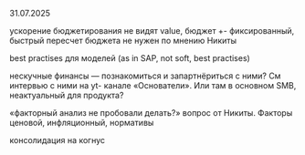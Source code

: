 31.07.2025

ускорение бюджетирования не видят value, бюджет +- фиксированный, быстрый пересчет бюджета не нужен по мнению Никиты

best practises для моделей (as in SAP, not soft, best practises)

нескучные финансы — познакомиться и запартнёриться с ними? См интервью с ними на yt- канале «Основатели». Или там в основном SMB, неактуальный для продукта?

«факторный анализ не пробовали делать?» вопрос от Никиты. Факторы ценовой, инфляционный, нормативы

консолидация на когнус

